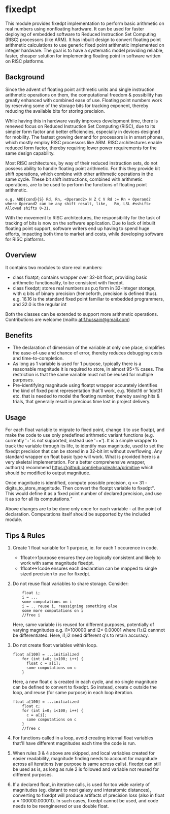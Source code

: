 # fixedpt
This module provides fixedpt<int> implementation to perform basic arithmetic on real numbers using nonfloating hardware. 
It can be used for faster deploying of embedded software to Reduced Instruction Set Computing (RISC) processors (like ARM). 
It has inbuilt design to convert floating point arithmetic calculations to use generic fixed point arithmetic implemented on integer hardware. The goal is to have a systematic model providing reliable, faster, cheaper solution for implementing floating point in software written on RISC platforms.

## Background

Since the advent of floating point arithmetic units and single instruction arithmetic operations on them, the computational freedom & possibility has greatly enhanced with combined ease of use. Floating point numbers work by reserving some of the storage bits for tracking exponent, thereby reducing the available bits for storing precision.

While having this in hardware vastly improves development time, there is renewed focus on Reduced Instruction Set Computing (RISC), due to its simpler form factor and better efficiencies, especially in devices designed for mobility. The fastest growing demand for processors is in smart phones, which mostly employ RISC processors like ARM. RISC architectures enable reduced form factor, thereby requiring lower power requirements for the same design capability.

Most RISC architectures, by way of their reduced instruction sets, do not possess ability to handle floating point arithmetic. For this they provide bit shift operations, which combine with other arithmetic operations in the same cycle. These bit shift instructions, combined with arithmetic operations, are to be used to perform the functions of floating point arithmetic.
```
e.g. ADD{cond}{S} Rd, Rn, <Operand2> N Z C V Rd := Rn + Operand2
where Operand2 can be any shift result, like, 	Rm, LSL #<shift> Allowed shifts 0-31.
```

With the movement to RISC architectures, the responsibility for the task of tracking of bits is now on the software application. Due to lack of inbuilt floating point support, software writers end up having to spend huge efforts, impacting both time to market and costs, while developing software for RISC platforms.

## Overview
It contains two modules to store real numbers:
* class floatpt; contains wrapper over 32-bit float, providing basic arithmetic functionality, to be consistent with fixedpt.
* class fixedpt<int q>; stores real numbers as p.q form in 32-integer storage, with q bits of binary precision (henceforth, precision is defined thus). e.g. 16.16 is the standard fixed point familiar to embedded programmers, and 32.0 is the regular int

Both the classes can be extended to support more arithmetic operations. Contributions are welcome (mailto:atif.hussain@gmail.com)

## Benefits
* The declaration of dimension of the variable at only one place, simplifies the ease-of-use and chance of error, thereby reduces debugging costs and time-to-completion. 
* As long as 1 variable is used for 1 purpose, typically there is a reasonable magnitude it is required to store, in almost 95+% cases. The restriction is that the same variable must not be reused for multiple purposes. 
* Pre-identifying magnitude using floatpt wrapper accurately identifies the kind of fixed point representation that'll work, e.g. 16dot16 or 1dot31 etc. that is needed to model the floating number, thereby saving hits & trials, that generally result in precious time lost in project delivery. 

## Usage

For each float variable to migrate to fixed point, change it to use floatpt, and make the code to use only predefined arithmetic variant functions (e.g. currently '+' is not supported, instead use '+='). It is a simple wrapper to track the variable through its life, to identify max magnitude, used to set the fixedpt precision that can be stored in a 32-bit int without overflowing. Any standard wrapper on float basic type will work. What is provided here is a very skeletal implementation. For a better comprehensive wrapper, author(s) recommend https://github.com/jehugaleahsa/primitive which should be modified to output magnitude. 

Once magnitude is identified, compute possible precision, q <= 31 - digits_to_store_magnitude. Then convert the floatpt variable to fixedpt<q>. This would define it as a fixed point number of declared precision, and use it as so for all its computations. 

Above changes are to be done only once for each variable - at the point of declaration. Computations itself should be supported by the included module. 

## Tips & Rules

1. Create 1 float variable for 1 purpose, ie. for each 1 occurence in code.
   - 1float<->1purpose ensures they are logically consistent and likely to work with same magnitude fixedpt. 
   - 1float<->1code ensures each declaration can be mapped to single sized precision to use for fixedpt.

2. Do not reuse float variables to share storage. Consider:
   ```
       float i;
       i = ...
       some computations on i
       i = .. reuse i, reassigning something else
       some more computations on i
       //free i
   ```
   Here, same variable i is reused for different purposes, potentially of varying magnitudes e.g. i1>100000 and i2< 0.00001 where i1±i2 cannnot be differentiated. Here, i1,i2 need different q's to retain accuracy.

3. Do not create float variables within loop. 
   ```
   float a[100] = ...initialized
       for (int i=0; i<100; i++) {
         float c = a[i];
         some computations on c
       }
   ```
   Here, a new float c is created in each cycle, and no single magnitude can be defined to convert to fixedpt. So instead, create c outside the loop, and reuse (for same purpose) in each loop iteration. 
   ```
   float a[100] = ...initialized
       float c;
       for (int i=0; i<100; i++) {
         c = a[i];
         some computations on c
       }
       //free c
   ```
4. For functions called in a loop, avoid creating internal float variables that'll have different magnitudes each time the code is run. 

5. When rules 3 & 4 above are skipped, and local variables created for easier readability, 
magnitude finding needs to account for magnitude across all iterations (var purpose is same across calls). fixedpt can still be used as is, as long as rule 2 is followed and variable not reused for different purposes. 

6. If a declared float, in iterative calls, is used for too wide variety of magnitudes (eg. distant to next galaxy and interatomic distances), converting to fixedpt will produce artifacts of precision loss (also in float a = 100000.00001f). In such cases, fixedpt cannot be used, and code needs to be reengineered or use double float. 
